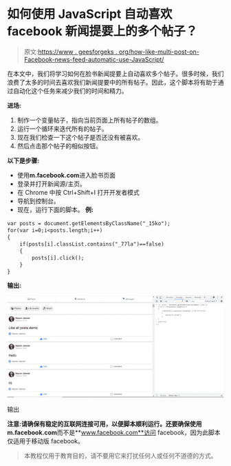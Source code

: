 # 如何使用 JavaScript 自动喜欢 facebook 新闻提要上的多个帖子？

> 原文:[https://www . geesforgeks . org/how-like-multi-post-on-Facebook-news-feed-automatic-use-JavaScript/](https://www.geeksforgeeks.org/how-to-like-multiple-posts-on-facebook-news-feed-automatically-using-javascript/)

在本文中，我们将学习如何在脸书新闻提要上自动喜欢多个帖子。很多时候，我们浪费了太多的时间去喜欢我们新闻提要中的所有帖子。因此，这个脚本将有助于通过自动化这个任务来减少我们的时间和精力。

**进场:**

1.  制作一个变量帖子，指向当前页面上所有帖子的数组。
2.  运行一个循环来迭代所有的帖子。
3.  现在我们检查一下这个帖子是否还没有被喜欢。
4.  然后点击那个帖子的相似按钮。

**以下是步骤:**

*   使用**m.facebook.com**进入脸书页面
*   登录并打开新闻源/主页。
*   在 Chrome 中按 Ctrl+Shift+I 打开开发者模式
*   导航到控制台。
*   现在，运行下面的脚本。
    **例:**

```
var posts = document.getElementsByClassName("_15ko");
for(var i=0;i<posts.length;i++)
{
    if(posts[i].classList.contains("_77la")==false)
    {
        posts[i].click();
    }
}
```

**输出:**

![](img/e082bc339ca2996ae76fdeb859697e94.png)

输出

**注意:**请确保有稳定的互联网连接可用，以便脚本顺利运行。还要确保使用**m.facebook.com**而不是**www.facebook.com**访问 facebook，因为此脚本仅适用于移动版 facebook。

> 本教程仅用于教育目的，请不要用它来打扰任何人或任何不道德的方式。